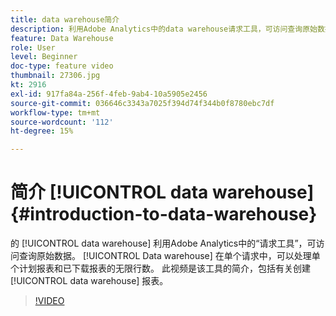 ```yaml
---
title: data warehouse简介
description: 利用Adobe Analytics中的data warehouse请求工具，可访问查询原始数据。 Data warehouse可以在单个请求中处理单个计划报表和下载报表的无限行数。 本视频介绍了该工具，包括创建 Data Warehouse 报表的演练。
feature: Data Warehouse
role: User
level: Beginner
doc-type: feature video
thumbnail: 27306.jpg
kt: 2916
exl-id: 917fa84a-256f-4feb-9ab4-10a5905e2456
source-git-commit: 036646c3343a7025f394d74f344b0f8780ebc7df
workflow-type: tm+mt
source-wordcount: '112'
ht-degree: 15%

---
```


# 简介 [!UICONTROL data warehouse] {#introduction-to-data-warehouse}

的 [!UICONTROL data warehouse] 利用Adobe Analytics中的“请求工具”，可访问查询原始数据。 [!UICONTROL Data warehouse] 在单个请求中，可以处理单个计划报表和已下载报表的无限行数。 此视频是该工具的简介，包括有关创建 [!UICONTROL data warehouse] 报表。

>[!VIDEO](https://video.tv.adobe.com/v/27306/?quality=12)
